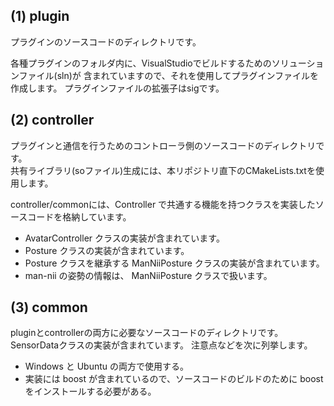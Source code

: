 (1) plugin
----------
プラグインのソースコードのディレクトリです。

各種プラグインのフォルダ内に、VisualStudioでビルドするためのソリューションファイル(sln)が
含まれていますので、それを使用してプラグインファイルを作成します。
プラグインファイルの拡張子はsigです。

(2) controller
--------------
プラグインと通信を行うためのコントローラ側のソースコードのディレクトリです。  
共有ライブラリ(soファイル)生成には、本リポジトリ直下のCMakeLists.txtを使用します。

controller/commonには、Controller で共通する機能を持つクラスを実装したソースコードを格納しています。

* AvatarController クラスの実装が含まれています。
* Posture クラスの実装が含まれています。
* Posture クラスを継承する ManNiiPosture クラスの実装が含まれています。
 * man-nii の姿勢の情報は、 ManNiiPosture クラスで扱います。

(3) common
----------
pluginとcontrollerの両方に必要なソースコードのディレクトリです。
SensorDataクラスの実装が含まれています。
注意点などを次に列挙します。

* Windows と Ubuntu の両方で使用する。
* 実装には boost が含まれているので、ソースコードのビルドのために boost をインストールする必要がある。
